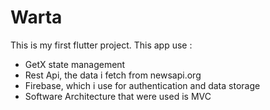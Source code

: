 # Warta

This is my first flutter project. This app use :
- GetX state management
- Rest Api, the data i fetch from newsapi.org
- Firebase, which i use for authentication and data storage
- Software Architecture that were used is MVC 
